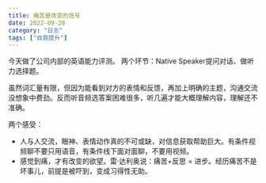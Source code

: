 ```yaml
---
title: 痛苦是改变的信号
date: 2022-09-20
category: "日志"
tags: ["自我提升"]
---
```

今天做了公司内部的英语能力评测。
两个环节：Native Speaker提问对话、做听力选择题。

虽然词汇量有限，但因为能看到对方的表情和反馈，再加上明确的主题，沟通交流没想象中费劲。反而听音频选答案困难很多，听几遍才能大概理解内容，理解还不准确。

两个感受：
- 人与人交流，眼神、表情动作真的不可或缺，对信息获取帮助巨大。有条件视频聊不要只用语音，有条件线下面对面聊，不要用视频。
- 感觉到痛，才有改变的欲望。雷·达利奥说：痛苦+反思 = 进步。经历痛苦不是坏事儿，前提是被吓到，变成习得性无助。
